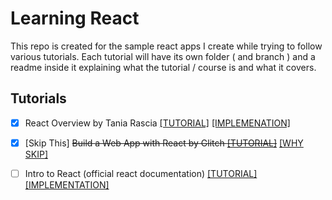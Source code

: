 # Learning React
This repo is created for the sample react apps I create while trying to follow various tutorials. Each tutorial will have its own folder ( and branch ) and a readme inside it explaining what the tutorial / course is and what it covers.

## Tutorials
- [x] React Overview by Tania Rascia [[TUTORIAL]](https://www.taniarascia.com/getting-started-with-react/) [[IMPLEMENATION]](https://github.com/ashawe/learning-react/tree/master/overview)

- [x] [Skip This] ~~Build a Web App with React by Glitch [[TUTORIAL]](https://glitch.com/glimmer/post/react-starter-kit/)~~ [[WHY SKIP]](https://github.com/ashawe/learning-react/tree/master/glitch-react/)

- [ ] Intro to React (official react documentation) [[TUTORIAL]](https://reactjs.org/tutorial/tutorial.html) [[IMPLEMENTATION]](https://github.com/ashawe/learning-react/tree/master/official-react/)